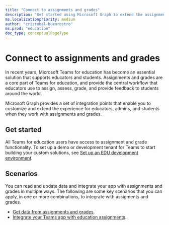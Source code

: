 ```yaml
---
title: "Connect to assignments and grades"
description: "Get started using Microsoft Graph to extend the assignment and grade experience for Teams for education."
ms.localizationpriority: medium
author: "cristobal-buenrostro"
ms.prod: "education"
doc_type: conceptualPageType
---
```


# Connect to assignments and grades

In recent years, Microsoft Teams for education has become an essential solution that supports educators and students. Assignments and grades are a core part of Teams for education, and provide the central workflow that educators use to assign, assess, grade, and provide feedback to students around the world.

Microsoft Graph provides a set of integration points that enable you to customize and extend the experience for educators, admins, and students when they work with assignments and grades.

## Get started

All Teams for education users have access to assignment and grade functionality. To set up a demo or development tenant for Teams to start building your custom solutions, see [Set up an EDU development environment](/graph/msgraph-onboarding-overview).

## Scenarios

You can read and update data and integrate your app with assignments and grades in multiple ways. The following are some key scenarios that you can apply, in one or more combinations, to integrate with assigments and grades.

- [Get data from assignments and grades](/graph/msgraph-customer-assignmentgradedatafortool).
- [Integrate your Teams app with education assignments](/graph/msgraph-customer-teamsapps.md).
